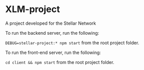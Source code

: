# XLM-project
A project developed for the Stellar Network

To run the backend server, run the following:

```DEBUG=stellar-project:* npm start``` from the root project folder.

To run the front-end server, run the following:

```cd client && npm start``` from the root project folder.
